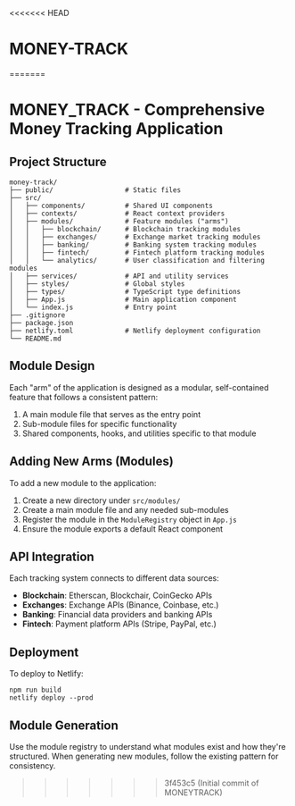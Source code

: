 <<<<<<< HEAD
# MONEY-TRACK
=======
# MONEY_TRACK - Comprehensive Money Tracking Application

## Project Structure

```
money-track/
├── public/                  # Static files
├── src/
│   ├── components/          # Shared UI components
│   ├── contexts/            # React context providers
│   ├── modules/             # Feature modules ("arms")
│   │   ├── blockchain/      # Blockchain tracking modules
│   │   ├── exchanges/       # Exchange market tracking modules
│   │   ├── banking/         # Banking system tracking modules
│   │   ├── fintech/         # Fintech platform tracking modules
│   │   └── analytics/       # User classification and filtering modules
│   ├── services/            # API and utility services
│   ├── styles/              # Global styles
│   ├── types/               # TypeScript type definitions
│   ├── App.js               # Main application component
│   └── index.js             # Entry point
├── .gitignore
├── package.json
├── netlify.toml             # Netlify deployment configuration
└── README.md
```

## Module Design

Each "arm" of the application is designed as a modular, self-contained feature that follows a consistent pattern:

1. A main module file that serves as the entry point
2. Sub-module files for specific functionality
3. Shared components, hooks, and utilities specific to that module

## Adding New Arms (Modules)

To add a new module to the application:

1. Create a new directory under `src/modules/`
2. Create a main module file and any needed sub-modules
3. Register the module in the `ModuleRegistry` object in `App.js`
4. Ensure the module exports a default React component

## API Integration

Each tracking system connects to different data sources:

- **Blockchain**: Etherscan, Blockchair, CoinGecko APIs
- **Exchanges**: Exchange APIs (Binance, Coinbase, etc.)
- **Banking**: Financial data providers and banking APIs
- **Fintech**: Payment platform APIs (Stripe, PayPal, etc.)

## Deployment

To deploy to Netlify:

```
npm run build
netlify deploy --prod
```

## Module Generation

Use the module registry to understand what modules exist and how they're structured. When generating new modules, follow the existing pattern for consistency.
>>>>>>> 3f453c5 (Initial commit of MONEYTRACK)
